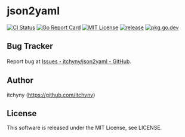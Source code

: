# json2yaml
[![CI Status](https://github.com/itchyny/json2yaml/workflows/CI/badge.svg)](https://github.com/itchyny/json2yaml/actions)
[![Go Report Card](https://goreportcard.com/badge/github.com/itchyny/json2yaml)](https://goreportcard.com/report/github.com/itchyny/json2yaml)
[![MIT License](https://img.shields.io/badge/license-MIT-blue.svg)](https://github.com/itchyny/json2yaml/blob/main/LICENSE)
[![release](https://img.shields.io/github/release/itchyny/json2yaml/all.svg)](https://github.com/itchyny/json2yaml/releases)
[![pkg.go.dev](https://pkg.go.dev/badge/github.com/itchyny/json2yaml)](https://pkg.go.dev/github.com/itchyny/json2yaml)

## Bug Tracker
Report bug at [Issues・itchyny/json2yaml - GitHub](https://github.com/itchyny/json2yaml/issues).

## Author
itchyny (https://github.com/itchyny)

## License
This software is released under the MIT License, see LICENSE.
